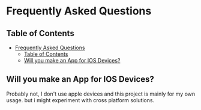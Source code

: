 # Frequently Asked Questions

## Table of Contents

- [Frequently Asked Questions](#frequently-asked-questions)
  - [Table of Contents](#table-of-contents)
  - [Will you make an App for IOS Devices?](#will-you-make-an-app-for-ios-devices)

## Will you make an App for IOS Devices?

Probably not, I don't use apple devices and this project is mainly for my own usage. but i might experiment with cross platform solutions.
